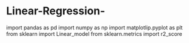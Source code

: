 # Linear-Regression-
import pandas as pd
import numpy as np
import matplotlip.pyplot as plt
from sklearn import Linear_model
from sklearn.metrics import r2_score


